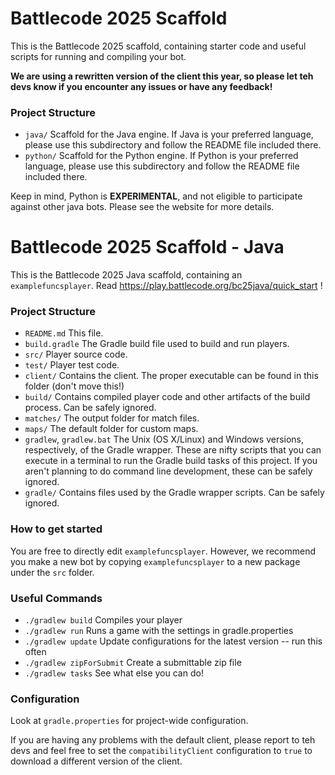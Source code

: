 # Battlecode 2025 Scaffold

This is the Battlecode 2025 scaffold, containing starter code and useful scripts for running and compiling your bot.

**We are using a rewritten version of the client this year, so please let teh devs know 
if you encounter any issues or have any feedback!**

### Project Structure

- `java/`
   Scaffold for the Java engine. If Java is your preferred language, please use this 
   subdirectory and follow the README file included there.
- `python/`
   Scaffold for the Python engine. If Python is your preferred language, please use this subdirectory and follow the README file included there.

Keep in mind, Python is **EXPERIMENTAL**, and not eligible to participate against other java bots. Please see the website for more details.

# Battlecode 2025 Scaffold - Java

This is the Battlecode 2025 Java scaffold, containing an `examplefuncsplayer`. Read https://play.battlecode.org/bc25java/quick_start !


### Project Structure

- `README.md`
    This file.
- `build.gradle`
    The Gradle build file used to build and run players.
- `src/`
    Player source code.
- `test/`
    Player test code.
- `client/`
    Contains the client. The proper executable can be found in this folder (don't move this!)
- `build/`
    Contains compiled player code and other artifacts of the build process. Can be safely ignored.
- `matches/`
    The output folder for match files.
- `maps/`
    The default folder for custom maps.
- `gradlew`, `gradlew.bat`
    The Unix (OS X/Linux) and Windows versions, respectively, of the Gradle wrapper. These are nifty scripts that you can execute in a terminal to run the Gradle build tasks of this project. If you aren't planning to do command line development, these can be safely ignored.
- `gradle/`
    Contains files used by the Gradle wrapper scripts. Can be safely ignored.

### How to get started

You are free to directly edit `examplefuncsplayer`.
However, we recommend you make a new bot by copying `examplefuncsplayer` to a new package under the `src` folder.

### Useful Commands

- `./gradlew build`
    Compiles your player
- `./gradlew run`
    Runs a game with the settings in gradle.properties
- `./gradlew update`
    Update configurations for the latest version -- run this often
- `./gradlew zipForSubmit`
    Create a submittable zip file
- `./gradlew tasks`
    See what else you can do!


### Configuration 

Look at `gradle.properties` for project-wide configuration.

If you are having any problems with the default client, please report to teh devs and
feel free to set the `compatibilityClient` configuration to `true` to download a different version of the client.

